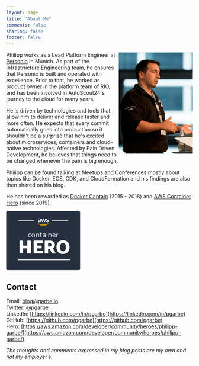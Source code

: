 ```yaml
---
layout: page
title: "About Me"
comments: false
sharing: false
footer: false
---
```


<img src="/assets/philipp.png" alt="Philipp Garbe" style="float: right; width: 200px;"/>

Philipp works as a Lead Platform Engineer at [Personio](https://www.personio.com) in Munich. As part of the Infrastructure Engineering team, he ensures that Personio is built and operated with excellence. Prior to that, he worked as product owner in the platform team of RIO, and has been involved in AutoScout24's journey to the cloud for many years.

He is driven by technologies and tools that allow him to deliver and release faster and more often. He expects that every commit automatically goes into production so it shouldn't be a surprise that he's excited about microservices, containers and cloud-native technologies. Affected by Pain Driven Development, he believes that things need to be changed whenever the pain is big enough.

Philipp can be found talking at Meetups and Conferences mostly about topics like Docker, ECS, CDK, and CloudFormation and his findings are also then shared on his blog. 

He has been rewarded as [Docker Captain](https://www.docker.com/community/docker-captains) (2015 - 2018) and [AWS Container Hero](https://aws.amazon.com/developer/community/heroes/philipp-garbe/) (since 2019).

<div style="display:inline-block">
<img src="/assets/hero.png" alt="AWS Container Hero" style="float: left; width: 200px;"/>
</div>

## Contact
Email: [blog@garbe.io](mailto:blog@garbe.io)  
Twitter: [@pgarbe](https://twitter.com/pgarbe)  
LinkedIn: [https://linkedin.com/in/pgarbe](https://linkedin.com/in/pgarbe)  
GitHub: [https://github.com/pgarbe](https://github.com/pgarbe)  
Hero: [https://aws.amazon.com/developer/community/heroes/philipp-garbe/](https://aws.amazon.com/developer/community/heroes/philipp-garbe/)  

*The thoughts and comments expressed in my blog posts are my own and not my employer´s.*
